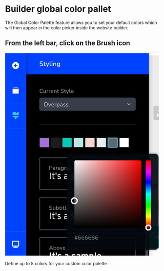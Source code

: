 # Builder global color pallet

The Global Color Palette feature allows you to set your default colors which will then appear in the color picker inside the website builder.

## From the left bar, click on the Brush icon

![](.gitbook/assets/screenshot-2020-12-27-at-3.49.24-pm.png)



Define up to 8 colors for your custom color palette 





